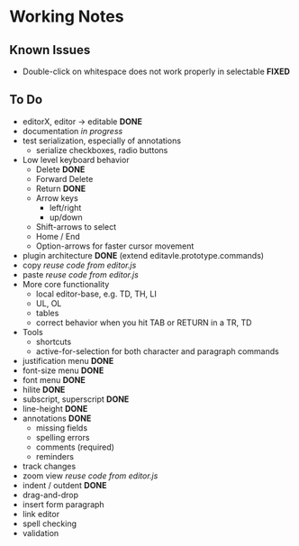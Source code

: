 # Working Notes

## Known Issues

* Double-click on whitespace does not work properly in selectable **FIXED**

## To Do

* editorX, editor -> editable **DONE**
* documentation *in progress*
* test serialization, especially of annotations
    * serialize checkboxes, radio buttons
* Low level keyboard behavior
    * Delete **DONE**
    * Forward Delete
    * Return **DONE**
    * Arrow keys
        * left/right
        * up/down
    * Shift-arrows to select
    * Home / End
    * Option-arrows for faster cursor movement
* plugin architecture **DONE** (extend editavle.prototype.commands)
* copy *reuse code from editor.js*
* paste *reuse code from editor.js*
* More core functionality
    * local editor-base, e.g. TD, TH, LI
    * UL, OL
    * tables
    * correct behavior when you hit TAB or RETURN in a TR, TD
* Tools
    * shortcuts
    * active-for-selection for both character and paragraph commands
* justification menu **DONE**
* font-size menu **DONE**
* font menu **DONE**
* hilite **DONE**
* subscript, superscript **DONE**
* line-height **DONE**
* annotations **DONE**
    * missing fields
    * spelling errors
    * comments (required)
    * reminders
* track changes
* zoom view *reuse code from editor.js*
* indent / outdent **DONE**
* drag-and-drop
* insert form paragraph
* link editor
* spell checking
* validation
